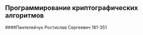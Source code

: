 ## Программирование криптографических алгоритмов
####Пантелейчук Ростислав Сергеевич 181-351

[comment]: <> (```bash)

[comment]: <> (# install dependencies)

[comment]: <> ($ npm install)

[comment]: <> (# serve with hot reload at localhost:3000)

[comment]: <> ($ npm run dev)

[comment]: <> (# build for production and launch server)

[comment]: <> ($ npm run build)

[comment]: <> ($ npm run start)

[comment]: <> (# generate static project)

[comment]: <> ($ npm run generate)

[comment]: <> (```)

[comment]: <> (For detailed explanation on how things work, check out [Nuxt.js docs]&#40;https://nuxtjs.org&#41;.)
